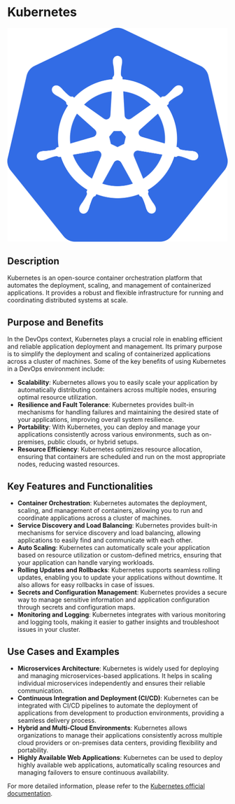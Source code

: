 # Kubernetes

![Kubernetes Logo](https://github.com/kubernetes/kubernetes/raw/master/logo/logo.png)

## Description
Kubernetes is an open-source container orchestration platform that automates the deployment, scaling, and management of containerized applications. It provides a robust and flexible infrastructure for running and coordinating distributed systems at scale.

## Purpose and Benefits
In the DevOps context, Kubernetes plays a crucial role in enabling efficient and reliable application deployment and management. Its primary purpose is to simplify the deployment and scaling of containerized applications across a cluster of machines. Some of the key benefits of using Kubernetes in a DevOps environment include:

- **Scalability**: Kubernetes allows you to easily scale your application by automatically distributing containers across multiple nodes, ensuring optimal resource utilization.
- **Resilience and Fault Tolerance**: Kubernetes provides built-in mechanisms for handling failures and maintaining the desired state of your applications, improving overall system resilience.
- **Portability**: With Kubernetes, you can deploy and manage your applications consistently across various environments, such as on-premises, public clouds, or hybrid setups.
- **Resource Efficiency**: Kubernetes optimizes resource allocation, ensuring that containers are scheduled and run on the most appropriate nodes, reducing wasted resources.

## Key Features and Functionalities
- **Container Orchestration**: Kubernetes automates the deployment, scaling, and management of containers, allowing you to run and coordinate applications across a cluster of machines.
- **Service Discovery and Load Balancing**: Kubernetes provides built-in mechanisms for service discovery and load balancing, allowing applications to easily find and communicate with each other.
- **Auto Scaling**: Kubernetes can automatically scale your application based on resource utilization or custom-defined metrics, ensuring that your application can handle varying workloads.
- **Rolling Updates and Rollbacks**: Kubernetes supports seamless rolling updates, enabling you to update your applications without downtime. It also allows for easy rollbacks in case of issues.
- **Secrets and Configuration Management**: Kubernetes provides a secure way to manage sensitive information and application configuration through secrets and configuration maps.
- **Monitoring and Logging**: Kubernetes integrates with various monitoring and logging tools, making it easier to gather insights and troubleshoot issues in your cluster.

## Use Cases and Examples
- **Microservices Architecture**: Kubernetes is widely used for deploying and managing microservices-based applications. It helps in scaling individual microservices independently and ensures their reliable communication.
- **Continuous Integration and Deployment (CI/CD)**: Kubernetes can be integrated with CI/CD pipelines to automate the deployment of applications from development to production environments, providing a seamless delivery process.
- **Hybrid and Multi-Cloud Environments**: Kubernetes allows organizations to manage their applications consistently across multiple cloud providers or on-premises data centers, providing flexibility and portability.
- **Highly Available Web Applications**: Kubernetes can be used to deploy highly available web applications, automatically scaling resources and managing failovers to ensure continuous availability.

For more detailed information, please refer to the [Kubernetes official documentation](https://kubernetes.io/docs/).
